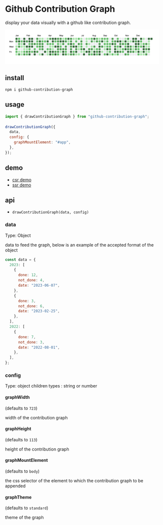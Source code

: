 # Github Contribution Graph

display your data visually with a github like contribution graph.

![example of github contribution graph in action](https://raw.githubusercontent.com/AyushSaini00/github-contribution-graph/main/public/github-contribution-graph.png)

## install

```
npm i github-contribution-graph
```

## usage

```js
import { drawContributionGraph } from "github-contribution-graph";

drawContributionGraph({
  data,
  config: {
    graphMountElement: "#app",
  },
});
```

## demo

- [csr demo](https://stackblitz.com/edit/csr-github-contribution-graph-demo?file=index.js)
- [ssr demo]()

## api

- `drawContributionGraph(data, config)`

### data

Type: Object

data to feed the graph, below is an example of the accepted format of the object

```js
const data = {
  2023: [
    {
      done: 12,
      not_done: 4,
      date: "2023-06-07",
    },
    {
      done: 3,
      not_done: 6,
      date: "2023-02-25",
    },
  ],
  2022: [
    {
      done: 7,
      not_done: 3,
      date: "2022-08-01",
    },
  ],
};
```

### config

Type: object
children types : string or number

#### graphWidth

(defaults to `723`)

width of the contribution graph

#### graphHeight

(defaults to `113`)

height of the contribution graph

#### graphMountElement

(defaults to `body`)

the css selector of the element to which the contribution graph to be appended

#### graphTheme

(defaults to `standard`)

theme of the graph
